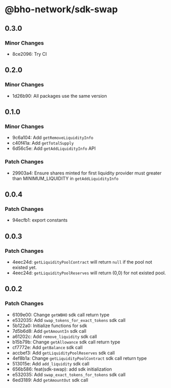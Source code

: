 # @bho-network/sdk-swap

## 0.3.0

### Minor Changes

- 8ce2096: Try CI

## 0.2.0

### Minor Changes

- 1d26b90: All packages use the same version

## 0.1.0

### Minor Changes

- 9c6a104: Add `getRemoveLiquidityInfo`
- c40f41a: Add `getTotalSupply`
- 6d56c5e: Add `getAddLiquidityInfo` API

### Patch Changes

- 29903a4: Ensure shares minted for first liquidity provider must greater than MINIMUM_LIQUIDITY in `getAddLiquidityInfo`

## 0.0.4

### Patch Changes

- 94ecfb1: export constants

## 0.0.3

### Patch Changes

- 4eec24d: `getLiquidityPoolContract` will return `null` if the pool not existed yet.
- 4eec24d: `getLiquidityPoolReserves` will return (0,0) for not existed pool.

## 0.0.2

### Patch Changes

- 6109e00: Change `getWBHO` sdk call return type
- e532035: Add `swap_tokens_for_exact_tokens` sdk call
- 5b122a0: Initialize functions for sdk
- 7d5b6d8: Add `getAmountIn` sdk call
- a61202c: Add `remove_liquidity` sdk call
- b15b79b: Change `getAllowance` sdk call return type
- cf7772e: Add `getBalance` sdk call
- accbef3: Add `getLiquidityPoolReserves` sdk call
- 4ef8b1a: Change `getLiquidityPoolContract` sdk call return type
- 513015e: Add `add_liquidity` sdk call
- 656b586: feat(sdk-swap): add sdk initialization
- e532035: Add `swap_exact_tokens_for_tokens` sdk call
- 6ed3189: Add `getAmountOut` sdk call
